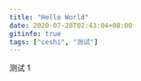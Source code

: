 ```yaml
---
title: "Hello World"
date: 2020-07-28T02:43:04+08:00
gitinfo: true
tags: ["ceshi", "测试"]
---
```


测试 1 

